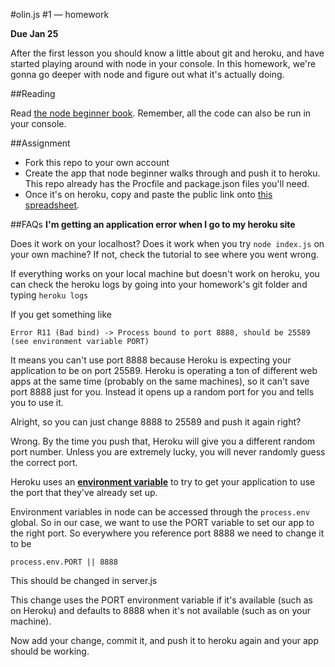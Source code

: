 #olin.js #1 — homework

**Due Jan 25**

After the first lesson you should know a little about git and heroku, and have started playing around with node in your console. In this homework, we're gonna go deeper with node and figure out what it's actually doing.

##Reading

Read [the node beginner book](http://thepaulbooth.com/NodeBeginnerBook). Remember, all the code can also be run in your console.

##Assignment

* Fork this repo to your own account
* Create the app that node beginner walks through and push it to heroku. This repo already has the Procfile and package.json files you'll need.
* Once it's on heroku, copy and paste the public link onto [this spreadsheet](https://docs.google.com/spreadsheet/ccc?key=0AjqGw-pw5UuudFhQSmJhZlRZWEhRTWcwYmxBVld6c1E#gid=0).

##FAQs
**I'm getting an application error when I go to my heroku site**

Does it work on your localhost? Does it work when you try ```node index.js``` on your own machine? If not, check the tutorial to see where you went wrong.

If everything works on your local machine but doesn't work on heroku, you can check the heroku logs by going into your homework's git folder and typing ```heroku logs```

If you get something like 

```
Error R11 (Bad bind) -> Process bound to port 8888, should be 25589 (see environment variable PORT)
```

It means you can't use port 8888 because Heroku is expecting your application to be on port 25589. Heroku is operating a ton of different web apps at the same time (probably on the same machines), so it can't save port 8888 just for you. Instead it opens up a random port for you and tells you to use it.

Alright, so you can just change 8888 to 25589 and push it again right?

Wrong. By the time you push that, Heroku will give you a different random port number. Unless you are extremely lucky, you will never randomly guess the correct port. 

Heroku uses an **[environment variable](http://en.wikipedia.org/wiki/Environment_variable)** to try to get your application to use the port that they've already set up.

Environment variables in node can be accessed through the ```process.env``` global. So in our case, we want to use the PORT variable to set our app to the right port. So everywhere you reference port 8888 we need to change it to be

```
process.env.PORT || 8888
```

This should be changed in server.js

This change uses the PORT environment variable if it's available (such as on Heroku) and defaults to 8888 when it's not available (such as on your machine).

Now add your change, commit it, and push it to heroku again and your app should be working.
